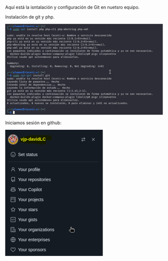 Aquí está la isntalación y configuración de Git en nuetsro equipo.


Instalación de git y php.

![img1](imagenes/img1.PNG)


Iniciamos sesión en github:

![img2](imagenes/img2.PNG)



